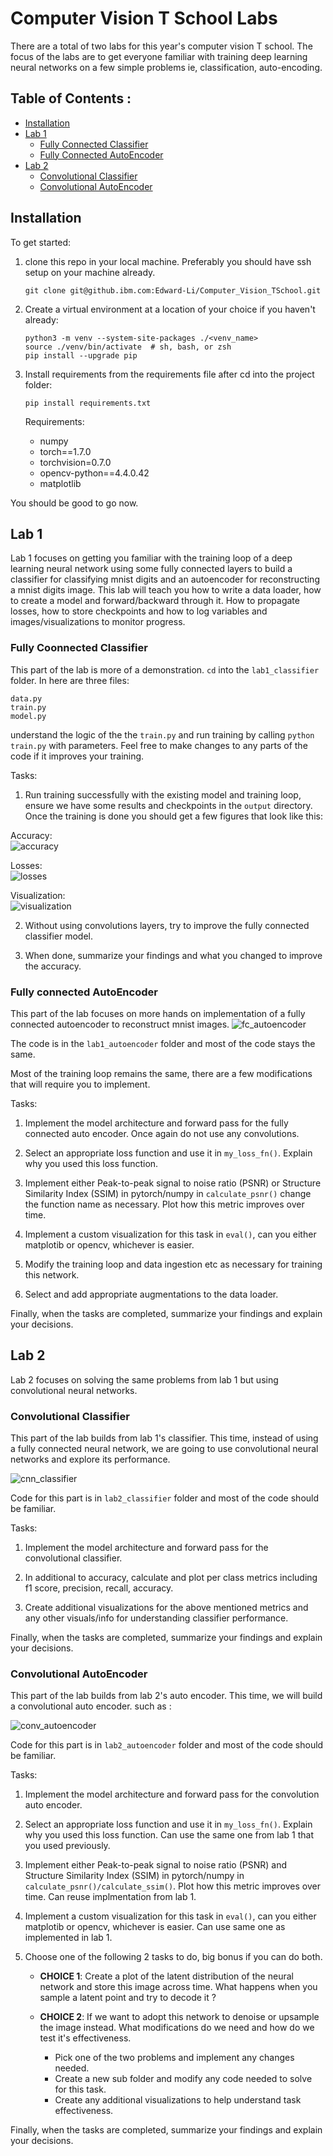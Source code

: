 # Computer Vision T School Labs

There are a total of two labs for this year's computer vision T school. The focus of the labs are to get everyone familiar with training deep learning neural networks on a few simple problems ie, classification, auto-encoding.  

## Table of Contents :

-  [Installation](#installation)
-  [Lab 1](#Lab_1)
	*  [Fully Connected Classifier](#Fully_Connected_Classifier)
    *  [Fully Connected AutoEncoder](#Fully_Connected_Autoencoder)
-  [Lab 2](#Lab_2)
	*  [Convolutional Classifier](#Convolutional_Classifier)
    *  [Convolutional AutoEncoder](#Convolutional_Autoencoder)


## Installation 

To get started:  
1. clone this repo in your local machine. Preferably you should have ssh setup on your machine already.

    `git clone git@github.ibm.com:Edward-Li/Computer_Vision_TSchool.git`

2. Create a virtual environment at a location of your choice if you haven't already:
    
    ```
    python3 -m venv --system-site-packages ./<venv_name>
    source ./venv/bin/activate  # sh, bash, or zsh
    pip install --upgrade pip
    ```

3. Install requirements from the requirements file after cd into the project folder:

    `pip install requirements.txt`
    
     Requirements:
   
      *  numpy  
      *  torch==1.7.0  
      *  torchvision=0.7.0  
      *  opencv-python==4.4.0.42
      *  matplotlib
   
You should be good to go now. 

## Lab 1 

Lab 1 focuses on getting you familiar with the training loop of a deep learning neural network using some fully connected layers to build a classifier for classifying mnist digits and an autoencoder for reconstructing a mnist digits image. This lab will teach you how to write a data loader, how to create a model and forward/backward through it. How to propagate losses, how to store checkpoints and how to log variables and images/visualizations to monitor progress.

### Fully Coonnected Classifier

This part of the lab is more of a demonstration. `cd` into the `lab1_classifier` folder. In here are three files:

```
data.py
train.py
model.py
```

understand the logic of the the `train.py` and run training by calling `python train.py` with parameters. Feel free to make changes to any parts of the code if it improves your training. 

Tasks:
1. Run training successfully with the existing model and training loop, ensure we have some results and checkpoints in the `output` directory.
Once the training is done you should get a few figures that look like this:
   
Accuracy:  
![accuracy](./docs/accuracy.png)

Losses:  
![losses](./docs/loss_charts.png)

Visualization:  
![visualization](./docs/visualization.png)

2. Without using convolutions layers, try to improve the fully connected classifier model. 

3. When done, summarize your findings and what you changed to improve the accuracy. 


### Fully connected AutoEncoder 

This part of the lab focuses on more hands on implementation of a fully connected autoencoder to reconstruct mnist images.
![fc_autoencoder](./docs/linear_autoencoder.png)

The code is in the `lab1_autoencoder` folder and most of the code stays the same. 

Most of the training loop remains the same, there are a few modifications that will require you to implement. 

Tasks:

1. Implement the model architecture and forward pass for the fully connected auto encoder. Once again do not use any convolutions. 

2. Select an appropriate loss function and use it in `my_loss_fn()`. Explain why you used this loss function. 

3. Implement either Peak-to-peak signal to noise ratio (PSNR) or Structure Similarity Index (SSIM) in pytorch/numpy in `calculate_psnr()` change the function name as necessary. Plot how this metric improves over time. 

4. Implement a custom visualization for this task in `eval()`, can you either matplotib or opencv, whichever is easier.  

5. Modify the training loop and data ingestion etc as necessary for training this network. 

6. Select and add appropriate augmentations to the data loader. 

Finally, when the tasks are completed, summarize your findings and explain your decisions. 


## Lab 2

Lab 2 focuses on solving the same problems from lab 1 but using convolutional neural networks. 

### Convolutional Classifier

This part of the lab builds from lab 1's classifier. This time, instead of using a fully connected neural network, we are going to use convolutional neural networks and explore its performance. 

![cnn_classifier](./docs/cnn_classifier.png)

Code for this part is in `lab2_classifier` folder and most of the code should be familiar. 

Tasks:

1. Implement the model architecture and forward pass for the convolutional classifier. 

2. In additional to accuracy, calculate and plot per class metrics including f1 score, precision, recall, accuracy. 

3. Create additional visualizations for the above mentioned metrics and any other visuals/info for understanding classifier performance. 

Finally, when the tasks are completed, summarize your findings and explain your decisions. 


### Convolutional AutoEncoder 

This part of the lab builds from lab 2's auto encoder. This time, we will build a convolutional auto encoder. such as :

![conv_autoencoder](./docs/conv_autoencoder.png)

Code for this part is in `lab2_autoencoder` folder and most of the code should be familiar. 

Tasks:

1. Implement the model architecture and forward pass for the convolution auto encoder.

2. Select an appropriate loss function and use it in `my_loss_fn()`. Explain why you used this loss function. Can use the same one from lab 1 that you used previously.

3. Implement either Peak-to-peak signal to noise ratio (PSNR) and Structure Similarity Index (SSIM) in pytorch/numpy in `calculate_psnr()/calculate_ssim()`. Plot how this metric improves over time. Can reuse implmentation from lab 1. 

4. Implement a custom visualization for this task in `eval()`, can you either matplotib or opencv, whichever is easier.  Can use same one as implemented in lab 1. 

5. Choose one of the following 2 tasks to do, big bonus if you can do both. 

   -  **CHOICE 1**: Create a plot of the latent distribution of the neural network and store this image across time. What happens when you sample a latent point and try to decode it ?
      
   -  **CHOICE 2**: If we want to adopt this network to denoise or upsample the image instead. What modifications do we need and how do we test it's effectiveness.
      *  Pick one of the two problems and implement any changes needed.  
      *  Create a new sub folder and modify any code needed to solve for this task. 
      *  Create any additional visualizations to help understand task effectiveness. 

Finally, when the tasks are completed, summarize your findings and explain your decisions. 

